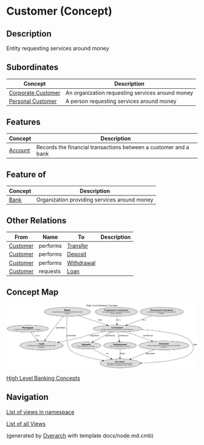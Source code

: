 
# Customer (Concept)
## Description
Entity requesting services around money

## Subordinates
| Concept | Description |
|---|---|
| [Corporate Customer](../../mybank/concepts/corporate-customer.md)| An organization requesting services around money |
| [Personal Customer](../../mybank/concepts/personal-customer.md)| A person requesting services around money |
## Features
| Concept | Description |
|---|---|
| [Account](../../mybank/concepts/account.md)| Records the financial transactions between a customer and a bank |
## Feature of
| Concept | Description |
|---|---|
| [Bank](../../mybank/concepts/bank.md)| Organization providing services around money |
## Other Relations
| From | Name | To | Description |
|---|---|---|---|
| [Customer](../../mybank/concepts/customer.md) | performs | [Transfer](../../mybank/concepts/transfer.md) |  |
| [Customer](../../mybank/concepts/customer.md) | performs | [Deposit](../../mybank/concepts/deposit.md) |  |
| [Customer](../../mybank/concepts/customer.md) | performs | [Withdrawal](../../mybank/concepts/withdrawal.md) |  |
| [Customer](../../mybank/concepts/customer.md) | requests | [Loan](../../mybank/concepts/loan.md) |  |

## Concept Map
![High Level Banking Concepts](../../mybank/concepts/concept-view.png)

[High Level Banking Concepts](../../mybank/concepts/concept-view.md)


## Navigation
[List of views in namespace](./views-in-namespace.md)

[List of all Views](../../views.md)


(generated by [Overarch](https://github.com/soulspace-org/overarch) with template docs/node.md.cmb)
